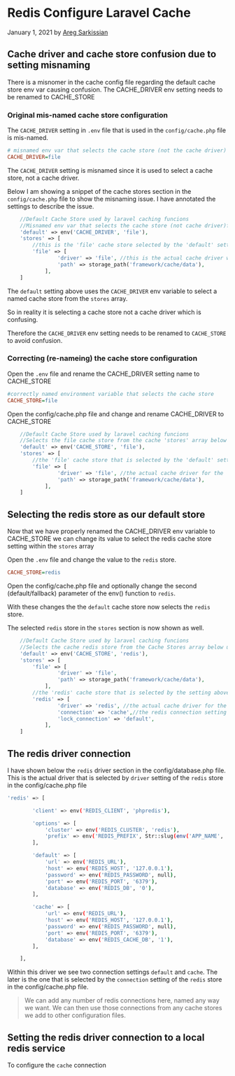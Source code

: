 # Redis Configure Laravel Cache

January 1, 2021 by [Areg Sarkissian](https://aregsar.com/about)

## Cache driver and cache store confusion due to setting misnaming

There is a misnomer in the cache config file regarding the default cache store env var causing confusion.
The CACHE_DRIVER env setting needs to be renamed to CACHE_STORE

### Original mis-named cache store configuration

The `CACHE_DRIVER` setting in `.env` file that is used in the `config/cache.php` file is mis-named.

```ini
# misnamed env var that selects the cache store (not the cache driver)
CACHE_DRIVER=file
```

The `CACHE_DRIVER` setting is misnamed since it is used to select a cache store, not a cache driver.

Below I am showing a snippet of the cache stores section in the `config/cache.php` file to show the misnaming issue.
I have annotated the settings to describe the issue.

```php
    //Default Cache Store used by laravel caching funcions
    //Misnamed env var that selects the cache store (not cache driver)from the Cache Stores array below
    'default' => env('CACHE_DRIVER', 'file'),
    'stores' => [
        //this is the 'file' cache store selected by the 'default' setting above when CACHE_DRIVER=file in .env file
        'file' => [
                'driver' => 'file', //this is the actual cache driver which is not what is being selected
                'path' => storage_path('framework/cache/data'),
            ],
    ]
```

The `default` setting above uses the `CACHE_DRIVER` env variable to select a named cache store from the `stores` array.

So in reality it is selecting a cache store not a cache driver which is confusing.

Therefore the `CACHE_DRIVER` env setting needs to be renamed to `CACHE_STORE` to avoid confusion.

### Correcting (re-nameing) the cache store configuration

Open the `.env` file and rename the CACHE_DRIVER setting name to CACHE_STORE

```ini
#correctly named environment variable that selects the cache store
CACHE_STORE=file
```

Open the config/cache.php file and change and rename CACHE_DRIVER to CACHE_STORE

```php
    //Default Cache Store used by laravel caching funcions
    //Selects the file cache store from the cache 'stores' array below using correctly named CACHE_STORE env setting
    'default' => env('CACHE_STORE', 'file'),
    'stores' => [
        //the 'file' cache store that is selected by the 'default' setting above when CACHE_STORE=file in .env file
        'file' => [
                'driver' => 'file', //the actual cache driver for the 'file' store
                'path' => storage_path('framework/cache/data'),
            ],
    ]
```

## Selecting the redis store as our default store

Now that we have properly renamed the CACHE_DRIVER env variable to CACHE_STORE we can change its value to select the redis cache store setting within the `stores` array

Open the `.env` file and change the value to the `redis` store.

```ini
CACHE_STORE=redis
```

Open the config/cache.php file and optionally change the second (default/fallback) parameter of the env() function to `redis`.

With these changes the the `default` cache store now selects the `redis` store.

The selected `redis` store in the `stores` section is now shown as well.

```php
    //Default Cache Store used by laravel caching funcions
    //Selects the cache redis store from the Cache Stores array below using correctly named CACHE_STORE setting
    'default' => env('CACHE_STORE', 'redis'),
    'stores' => [
        'file' => [
                'driver' => 'file',
                'path' => storage_path('framework/cache/data'),
            ],
        //the 'redis' cache store that is selected by the setting above when CACHE_STORE=redis in .env file
        'redis' => [
                'driver' => 'redis', //the actual cache driver for the 'redis' store
                'connection' => 'cache',//the redis connection setting as specified in the config/database.php file
                'lock_connection' => 'default',
            ],
    ]
```

## The redis driver connection

I have shown below the `redis` driver section in the config/database.php file.
This is the actual driver that is selected by `driver` setting of the `redis` store in the config/cache.php file

```bash
'redis' => [

        'client' => env('REDIS_CLIENT', 'phpredis'),

        'options' => [
            'cluster' => env('REDIS_CLUSTER', 'redis'),
            'prefix' => env('REDIS_PREFIX', Str::slug(env('APP_NAME', 'laravel'), '_').'_database_'),
        ],

        'default' => [
            'url' => env('REDIS_URL'),
            'host' => env('REDIS_HOST', '127.0.0.1'),
            'password' => env('REDIS_PASSWORD', null),
            'port' => env('REDIS_PORT', '6379'),
            'database' => env('REDIS_DB', '0'),
        ],

        'cache' => [
            'url' => env('REDIS_URL'),
            'host' => env('REDIS_HOST', '127.0.0.1'),
            'password' => env('REDIS_PASSWORD', null),
            'port' => env('REDIS_PORT', '6379'),
            'database' => env('REDIS_CACHE_DB', '1'),
        ],

    ],
```

Within this driver we see two connection settings `default` and `cache`. The later is the one that is selected by the `connection` setting of the `redis` store in the config/cache.php file.

> We can add any number of redis connections here, named any way we want. We can then use those connections from any cache stores we add to other configuration files.

## Setting the redis driver connection to a local redis service

To configure the `cache` connection
